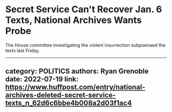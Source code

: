 # Secret Service Can't Recover Jan. 6 Texts, National Archives Wants Probe

The House committee investigating the violent insurrection subpoenaed the texts last Friday.

---
category: POLITICS
authors: Ryan Grenoble
date: 2022-07-19
link: https://www.huffpost.com/entry/national-archives-deleted-secret-service-texts_n_62d6c6bbe4b008a2d03f1ac4
---
